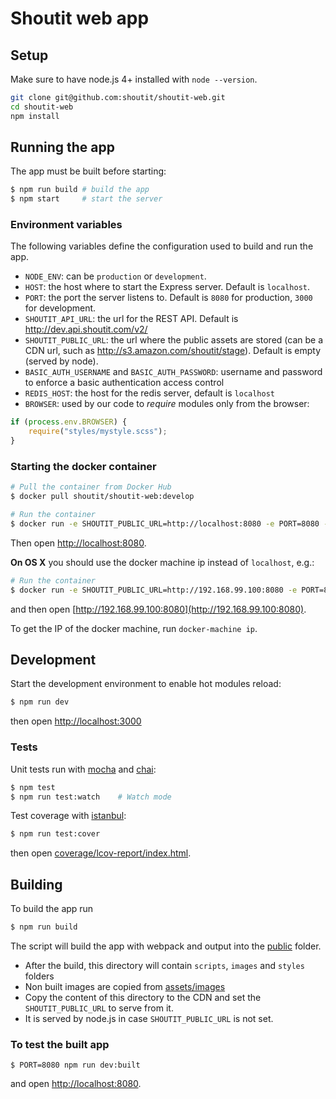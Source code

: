 # Shoutit web app

## Setup

Make sure to have node.js 4+ installed with `node --version`.

```bash
git clone git@github.com:shoutit/shoutit-web.git
cd shoutit-web
npm install
```

## Running the app

The app must be built before starting:

```bash
$ npm run build # build the app
$ npm start     # start the server
```

### Environment variables

The following variables define the configuration used to build and run the app.

* `NODE_ENV`: can be `production` or `development`.
* `HOST`: the host where to start the Express server. Default is `localhost`.
* `PORT`: the port the server listens to. Default is `8080` for production, `3000` for development.
* `SHOUTIT_API_URL`: the url for the REST API. Default is http://dev.api.shoutit.com/v2/
* `SHOUTIT_PUBLIC_URL`: the url where the public assets are stored (can be a CDN url, such as http://s3.amazon.com/shoutit/stage). Default is empty (served by node).
* `BASIC_AUTH_USERNAME` and `BASIC_AUTH_PASSWORD`: username and password to enforce a basic authentication access control
* `REDIS_HOST`: the host for the redis server, default is `localhost`
* `BROWSER`: used by our code to *require* modules only from the browser:

```js
if (process.env.BROWSER) {
	require("styles/mystyle.scss");
}
```

### Starting the docker container

```bash
# Pull the container from Docker Hub
$ docker pull shoutit/shoutit-web:develop

# Run the container
$ docker run -e SHOUTIT_PUBLIC_URL=http://localhost:8080 -e PORT=8080 -p 8080:8080 -it shoutit/shoutit-web:develop
```

Then open [http://localhost:8080](http://localhost:8080).

**On OS X** you should use the docker machine ip instead of `localhost`, e.g.:

```bash
# Run the container
$ docker run -e SHOUTIT_PUBLIC_URL=http://192.168.99.100:8080 -e PORT=8080 -p 8080:8080 -it shoutit/shoutit-web:develop
```

and then open [http://192.168.99.100:8080](http://192.168.99.100:8080).

To get the IP of the docker machine, run `docker-machine ip`.

## Development

Start the development environment to enable hot modules reload:

```bash
$ npm run dev
```

then open  [http://localhost:3000](http://localhost:3000)

### Tests

Unit tests run with [mocha](http://mochajs.org) and [chai](http://chaijs.com):

```bash
$ npm test
$ npm run test:watch    # Watch mode
```

Test coverage with [istanbul](https://github.com/gotwarlost/istanbul):

```bash
$ npm run test:cover
```

then open [coverage/lcov-report/index.html](coverage/lcov-report/index.html).

## Building

To build the app run

```bash
$ npm run build
```

The script will build the app with webpack and output into the [public](public) folder.

* After the build, this directory will contain `scripts`, `images` and `styles` folders
* Non built images are copied from [assets/images](assets/images)
* Copy the content of this directory to the CDN and set the `SHOUTIT_PUBLIC_URL` to serve from it.
* It is served by node.js in case `SHOUTIT_PUBLIC_URL` is not set.

### To test the built app

```
$ PORT=8080 npm run dev:built
```

and open [http://localhost:8080](http://localhost:8080).
